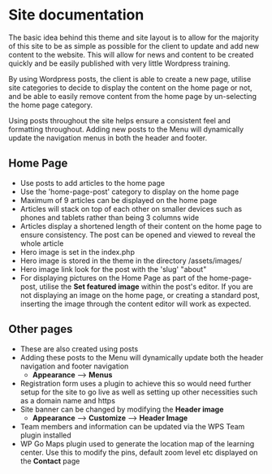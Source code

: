 # Site documentation
The basic idea behind this theme and site layout is to allow for the majority of this site to be as simple as possible for the client to update and add new content to the website. This will allow for news and content to be created quickly and be easily published with very little Wordpress training. 

By using Wordpress posts, the client is able to create a new page, utilise site categories to decide to display the content on the home page or not, and be able to easily remove content from the home page by un-selecting the home page category. 

Using posts throughout the site helps ensure a consistent feel and formatting throughout. Adding new posts to the Menu will dynamically update the navigation menus in both the header and footer. 

## Home Page
* Use posts to add articles to the home page
* Use the 'home-page-post' category to display on the home page
* Maximum of 9 articles can be displayed on the home page
* Articles will stack on top of each other on smaller devices such as phones and tablets rather than being 3 columns wide
* Articles display a shortened length of their content on the home page to ensure consistency. The post can be opened and viewed to reveal the whole article
* Hero image is set in the index.php
* Hero image is stored in the theme in the directory /assets/images/
* Hero image link look for the post with the 'slug' "about"
* For displaying pictures on the Home Page as part of the home-page-post, utilise the **Set featured image** within the post's editor. If you are not displaying an image on the home page, or creating a standard post, inserting the image through the content editor will work as expected. 

## Other pages
* These are also created using posts
* Adding these posts to the Menu will dynamically update both the header navigation and footer navigation
    * **Appearance** --> **Menus**
* Registration form uses a plugin to achieve this so would need further setup for the site to go live as well as setting up other necessities such as a domain name and https
* Site banner can be changed by modifying the **Header image**
    * **Appearance** --> **Customize** --> **Header Image**
* Team members and information can be updated via the WPS Team plugin installed
* WP Go Maps plugin used to generate the location map of the learning center. Use this to modify the pins, default zoom level etc displayed on the **Contact** page